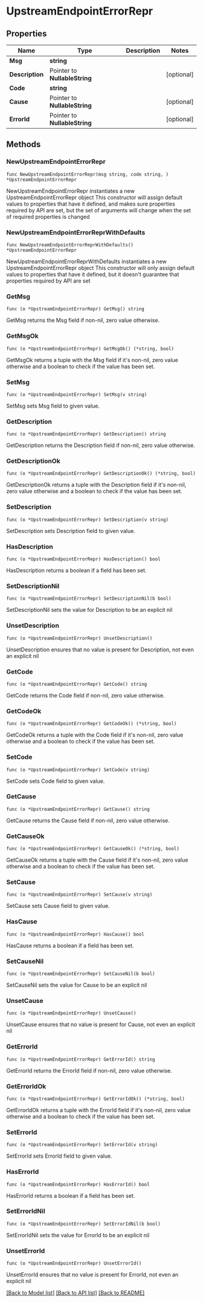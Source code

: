 # UpstreamEndpointErrorRepr

## Properties

Name | Type | Description | Notes
------------ | ------------- | ------------- | -------------
**Msg** | **string** |  | 
**Description** | Pointer to **NullableString** |  | [optional] 
**Code** | **string** |  | 
**Cause** | Pointer to **NullableString** |  | [optional] 
**ErrorId** | Pointer to **NullableString** |  | [optional] 

## Methods

### NewUpstreamEndpointErrorRepr

`func NewUpstreamEndpointErrorRepr(msg string, code string, ) *UpstreamEndpointErrorRepr`

NewUpstreamEndpointErrorRepr instantiates a new UpstreamEndpointErrorRepr object
This constructor will assign default values to properties that have it defined,
and makes sure properties required by API are set, but the set of arguments
will change when the set of required properties is changed

### NewUpstreamEndpointErrorReprWithDefaults

`func NewUpstreamEndpointErrorReprWithDefaults() *UpstreamEndpointErrorRepr`

NewUpstreamEndpointErrorReprWithDefaults instantiates a new UpstreamEndpointErrorRepr object
This constructor will only assign default values to properties that have it defined,
but it doesn't guarantee that properties required by API are set

### GetMsg

`func (o *UpstreamEndpointErrorRepr) GetMsg() string`

GetMsg returns the Msg field if non-nil, zero value otherwise.

### GetMsgOk

`func (o *UpstreamEndpointErrorRepr) GetMsgOk() (*string, bool)`

GetMsgOk returns a tuple with the Msg field if it's non-nil, zero value otherwise
and a boolean to check if the value has been set.

### SetMsg

`func (o *UpstreamEndpointErrorRepr) SetMsg(v string)`

SetMsg sets Msg field to given value.


### GetDescription

`func (o *UpstreamEndpointErrorRepr) GetDescription() string`

GetDescription returns the Description field if non-nil, zero value otherwise.

### GetDescriptionOk

`func (o *UpstreamEndpointErrorRepr) GetDescriptionOk() (*string, bool)`

GetDescriptionOk returns a tuple with the Description field if it's non-nil, zero value otherwise
and a boolean to check if the value has been set.

### SetDescription

`func (o *UpstreamEndpointErrorRepr) SetDescription(v string)`

SetDescription sets Description field to given value.

### HasDescription

`func (o *UpstreamEndpointErrorRepr) HasDescription() bool`

HasDescription returns a boolean if a field has been set.

### SetDescriptionNil

`func (o *UpstreamEndpointErrorRepr) SetDescriptionNil(b bool)`

 SetDescriptionNil sets the value for Description to be an explicit nil

### UnsetDescription
`func (o *UpstreamEndpointErrorRepr) UnsetDescription()`

UnsetDescription ensures that no value is present for Description, not even an explicit nil
### GetCode

`func (o *UpstreamEndpointErrorRepr) GetCode() string`

GetCode returns the Code field if non-nil, zero value otherwise.

### GetCodeOk

`func (o *UpstreamEndpointErrorRepr) GetCodeOk() (*string, bool)`

GetCodeOk returns a tuple with the Code field if it's non-nil, zero value otherwise
and a boolean to check if the value has been set.

### SetCode

`func (o *UpstreamEndpointErrorRepr) SetCode(v string)`

SetCode sets Code field to given value.


### GetCause

`func (o *UpstreamEndpointErrorRepr) GetCause() string`

GetCause returns the Cause field if non-nil, zero value otherwise.

### GetCauseOk

`func (o *UpstreamEndpointErrorRepr) GetCauseOk() (*string, bool)`

GetCauseOk returns a tuple with the Cause field if it's non-nil, zero value otherwise
and a boolean to check if the value has been set.

### SetCause

`func (o *UpstreamEndpointErrorRepr) SetCause(v string)`

SetCause sets Cause field to given value.

### HasCause

`func (o *UpstreamEndpointErrorRepr) HasCause() bool`

HasCause returns a boolean if a field has been set.

### SetCauseNil

`func (o *UpstreamEndpointErrorRepr) SetCauseNil(b bool)`

 SetCauseNil sets the value for Cause to be an explicit nil

### UnsetCause
`func (o *UpstreamEndpointErrorRepr) UnsetCause()`

UnsetCause ensures that no value is present for Cause, not even an explicit nil
### GetErrorId

`func (o *UpstreamEndpointErrorRepr) GetErrorId() string`

GetErrorId returns the ErrorId field if non-nil, zero value otherwise.

### GetErrorIdOk

`func (o *UpstreamEndpointErrorRepr) GetErrorIdOk() (*string, bool)`

GetErrorIdOk returns a tuple with the ErrorId field if it's non-nil, zero value otherwise
and a boolean to check if the value has been set.

### SetErrorId

`func (o *UpstreamEndpointErrorRepr) SetErrorId(v string)`

SetErrorId sets ErrorId field to given value.

### HasErrorId

`func (o *UpstreamEndpointErrorRepr) HasErrorId() bool`

HasErrorId returns a boolean if a field has been set.

### SetErrorIdNil

`func (o *UpstreamEndpointErrorRepr) SetErrorIdNil(b bool)`

 SetErrorIdNil sets the value for ErrorId to be an explicit nil

### UnsetErrorId
`func (o *UpstreamEndpointErrorRepr) UnsetErrorId()`

UnsetErrorId ensures that no value is present for ErrorId, not even an explicit nil

[[Back to Model list]](../README.md#documentation-for-models) [[Back to API list]](../README.md#documentation-for-api-endpoints) [[Back to README]](../README.md)


